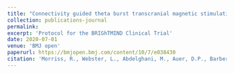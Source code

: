 ```yaml
---
title: "Connectivity guided theta burst transcranial magnetic stimulation versus repetitive transcranial magnetic stimulation for treatment-resistant moderate to severe depression: study protocol for a randomised double-blind controlled trial (BRIGhTMIND)"
collection: publications-journal
permalink: 
excerpt: 'Protocol for the BRIGhTMIND Clinical Trial'
date: 2020-07-01
venue: 'BMJ open'
paperurl: https://bmjopen.bmj.com/content/10/7/e038430
citation: 'Morriss, R., Webster, L., Abdelghani, M., Auer, D.P., Barber, S., Bates, P., Blamire, A., Briley, P.M., Brookes, C., Iwabuchi, S., James, M., Kaylor-Hughes, C., Lankappa, S., Liddle, P., McAllister-Williams, H., O''Neil-Kerr, A., <b>Pszczolkowski, S.</b>, Suazo Di Paola, A., Thomson, L. and Walters, Y., 2020. &quot;Connectivity guided theta burst transcranial magnetic stimulation versus repetitive transcranial magnetic stimulation for treatment-resistant moderate to severe depression: study protocol for a randomised double-blind controlled trial (BRIGhTMIND)&quot; <i>BMJ open</i>, 10(7), e038430'
---
```

